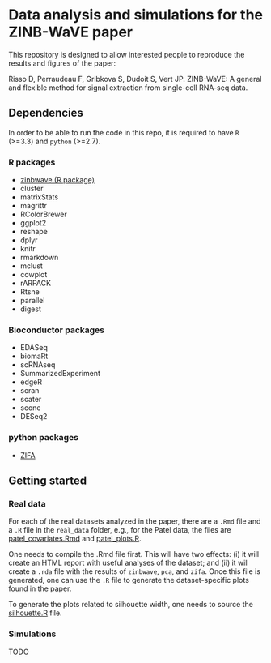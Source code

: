 # Data analysis and simulations for the ZINB-WaVE paper

This repository is designed to allow interested people to reproduce the results and figures of the paper:

Risso D, Perraudeau F, Gribkova S, Dudoit S, Vert JP. ZINB-WaVE: A general and flexible method for signal extraction from single-cell RNA-seq data.

## Dependencies

In order to be able to run the code in this repo, it is required to have `R` (>=3.3) and `python` (>=2.7).

### R packages

- [zinbwave (R package)](https://github.com/drisso/zinbwave)
- cluster
- matrixStats
- magrittr
- RColorBrewer
- ggplot2
- reshape
- dplyr
- knitr
- rmarkdown
- mclust
- cowplot
- rARPACK
- Rtsne
- parallel
- digest


### Bioconductor packages

- EDASeq
- biomaRt
- scRNAseq
- SummarizedExperiment
- edgeR
- scran
- scater
- scone
- DESeq2


### python packages

- [ZIFA](https://github.com/epierson9/ZIFA)

## Getting started

### Real data

For each of the real datasets analyzed in the paper, there are a `.Rmd` file and a `.R` file in the `real_data` folder, e.g.,
for the Patel data, the files are [patel_covariates.Rmd](https://github.com/drisso/zinb_analysis/blob/master/real_data/patel_covariates.Rmd)
and [patel_plots.R](https://github.com/drisso/zinb_analysis/blob/master/real_data/patel_plots.R).

One needs to compile the .Rmd file first. This will have two effects: (i) it will create an HTML report with useful analyses of
the dataset; and (ii) it will create a `.rda` file with the results of `zinbwave`, `pca`, and `zifa`. Once this file is generated,
one can use the `.R` file to generate the dataset-specific plots found in the paper.

To generate the plots related to silhouette width, one needs to source the [silhouette.R](https://github.com/drisso/zinb_analysis/blob/master/real_data/silhouette.R)
file.

### Simulations

TODO
